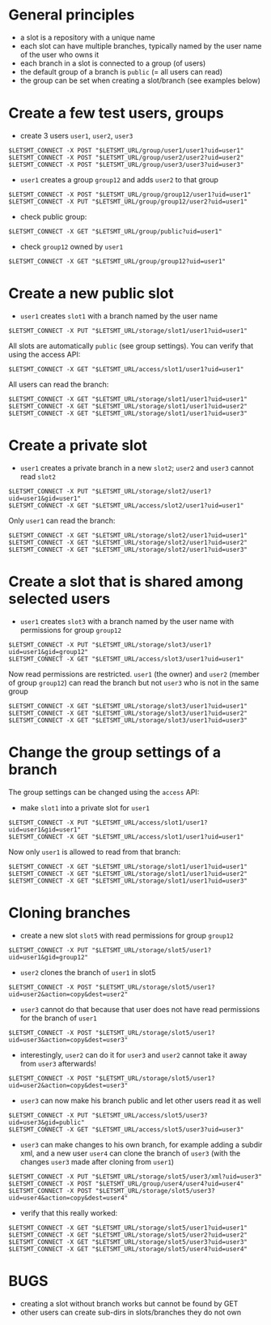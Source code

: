 
# General principles

* a slot is a repository with a unique name
* each slot can have multiple branches, typically named by the user name of the user who owns it
* each branch in a slot is connected to a group (of users)
* the default group of a branch is `public` (= all users can read)
* the group can be set when creating a slot/branch (see examples below)


# Create a few test users, groups

* create 3 users `user1`, `user2`, `user3`

```
$LETSMT_CONNECT -X POST "$LETSMT_URL/group/user1/user1?uid=user1"
$LETSMT_CONNECT -X POST "$LETSMT_URL/group/user2/user2?uid=user2"
$LETSMT_CONNECT -X POST "$LETSMT_URL/group/user3/user3?uid=user3"
```

* `user1` creates a group `group12` and adds `user2` to that group

```
$LETSMT_CONNECT -X POST "$LETSMT_URL/group/group12/user1?uid=user1"
$LETSMT_CONNECT -X PUT "$LETSMT_URL/group/group12/user2?uid=user1"
```

* check public group:

```
$LETSMT_CONNECT -X GET "$LETSMT_URL/group/public?uid=user1"
```

* check `group12` owned by `user1`

```
$LETSMT_CONNECT -X GET "$LETSMT_URL/group/group12?uid=user1"
```



# Create a new public slot

* `user1` creates `slot1` with a branch named by the user name

```
$LETSMT_CONNECT -X PUT "$LETSMT_URL/storage/slot1/user1?uid=user1"
```

All slots are automatically `public` (see group settings). You can verify that using the access API:

```
$LETSMT_CONNECT -X GET "$LETSMT_URL/access/slot1/user1?uid=user1"
```

All users can read the branch:

```
$LETSMT_CONNECT -X GET "$LETSMT_URL/storage/slot1/user1?uid=user1"
$LETSMT_CONNECT -X GET "$LETSMT_URL/storage/slot1/user1?uid=user2"
$LETSMT_CONNECT -X GET "$LETSMT_URL/storage/slot1/user1?uid=user3"
```


# Create a private slot

* `user1` creates a private branch in a new `slot2`; `user2` and `user3` cannot read `slot2`

```
$LETSMT_CONNECT -X PUT "$LETSMT_URL/storage/slot2/user1?uid=user1&gid=user1"
$LETSMT_CONNECT -X GET "$LETSMT_URL/access/slot2/user1?uid=user1"
```

Only `user1` can read the branch:

```
$LETSMT_CONNECT -X GET "$LETSMT_URL/storage/slot2/user1?uid=user1"
$LETSMT_CONNECT -X GET "$LETSMT_URL/storage/slot2/user1?uid=user2"
$LETSMT_CONNECT -X GET "$LETSMT_URL/storage/slot2/user1?uid=user3"
```


# Create a slot that is shared among selected users

* `user1` creates `slot3` with a branch named by the user name with permissions for group `group12`

```
$LETSMT_CONNECT -X PUT "$LETSMT_URL/storage/slot3/user1?uid=user1&gid=group12"
$LETSMT_CONNECT -X GET "$LETSMT_URL/access/slot3/user1?uid=user1"
```

Now read permissions are restricted. `user1` (the owner) and `user2` (member of group `group12`) can read the branch but not `user3` who is not in the same group

```
$LETSMT_CONNECT -X GET "$LETSMT_URL/storage/slot3/user1?uid=user1"
$LETSMT_CONNECT -X GET "$LETSMT_URL/storage/slot3/user1?uid=user2"
$LETSMT_CONNECT -X GET "$LETSMT_URL/storage/slot3/user1?uid=user3"
```


# Change the group settings of a branch

The group settings can be changed using the `access` API:

* make `slot1` into a private slot for `user1`

```
$LETSMT_CONNECT -X PUT "$LETSMT_URL/access/slot1/user1?uid=user1&gid=user1"
$LETSMT_CONNECT -X GET "$LETSMT_URL/access/slot1/user1?uid=user1"
```

Now only `user1` is allowed to read from that branch:

```
$LETSMT_CONNECT -X GET "$LETSMT_URL/storage/slot1/user1?uid=user1"
$LETSMT_CONNECT -X GET "$LETSMT_URL/storage/slot1/user1?uid=user2"
$LETSMT_CONNECT -X GET "$LETSMT_URL/storage/slot1/user1?uid=user3"
```



# Cloning branches


* create a new slot `slot5` with read permissions for group `group12`

```
$LETSMT_CONNECT -X PUT "$LETSMT_URL/storage/slot5/user1?uid=user1&gid=group12"
```

* `user2` clones the branch of `user1` in slot5

```
$LETSMT_CONNECT -X POST "$LETSMT_URL/storage/slot5/user1?uid=user2&action=copy&dest=user2"
```

* `user3` cannot do that because that user does not have read permissions for the branch of `user1`

```
$LETSMT_CONNECT -X POST "$LETSMT_URL/storage/slot5/user1?uid=user3&action=copy&dest=user3"
```

* interestingly, `user2` can do it for `user3` and `user2` cannot take it away from `user3` afterwards!

```
$LETSMT_CONNECT -X POST "$LETSMT_URL/storage/slot5/user1?uid=user2&action=copy&dest=user3"
```

* `user3` can now make his branch public and let other users read it as well

```
$LETSMT_CONNECT -X PUT "$LETSMT_URL/access/slot5/user3?uid=user3&gid=public"
$LETSMT_CONNECT -X GET "$LETSMT_URL/access/slot5/user3?uid=user3"
```

* `user3` can make changes to his own branch, for example adding a subdir xml, and a new user `user4` can clone the branch of `user3` (with the changes `user3` made after cloning from `user1`)


```
$LETSMT_CONNECT -X PUT "$LETSMT_URL/storage/slot5/user3/xml?uid=user3"
$LETSMT_CONNECT -X POST "$LETSMT_URL/group/user4/user4?uid=user4"
$LETSMT_CONNECT -X POST "$LETSMT_URL/storage/slot5/user3?uid=user4&action=copy&dest=user4"
```

* verify that this really worked:

```
$LETSMT_CONNECT -X GET "$LETSMT_URL/storage/slot5/user1?uid=user1"
$LETSMT_CONNECT -X GET "$LETSMT_URL/storage/slot5/user2?uid=user2"
$LETSMT_CONNECT -X GET "$LETSMT_URL/storage/slot5/user3?uid=user3"
$LETSMT_CONNECT -X GET "$LETSMT_URL/storage/slot5/user4?uid=user4"
```


# BUGS

* creating a slot without branch works but cannot be found by GET
* other users can create sub-dirs in slots/branches they do not own
